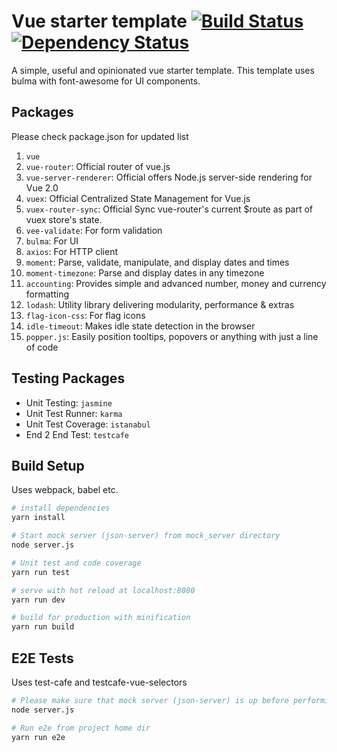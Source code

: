 # Vue starter template [![Build Status](https://travis-ci.org/sharmasourabh/vue-starter-template.svg?branch=master)](https://travis-ci.org/sharmasourabh/vue-starter-template) [![Dependency Status](https://david-dm.org/sharmasourabh/vue-starter-template.svg?branch=master)](https://david-dm.org/sharmasourabh/vue-starter-template.svg)

A simple, useful and opinionated vue starter template. This template uses bulma with font-awesome for UI components.

## Packages
Please check package.json for updated list

1. `vue`
1. `vue-router`: Official router of vue.js
1. `vue-server-renderer`: Official offers Node.js server-side rendering for Vue 2.0
1. `vuex`: Official Centralized State Management for Vue.js
1. `vuex-router-sync`: Official Sync vue-router's current $route as part of vuex store's state.
1. `vee-validate`: For form validation
1. `bulma`: For UI
1. `axios`: For HTTP client
1. `moment`: Parse, validate, manipulate, and display dates and times
1. `moment-timezone`: Parse and display dates in any timezone
1. `accounting`: Provides simple and advanced number, money and currency formatting
1. `lodash`: Utility library delivering modularity, performance & extras
1. `flag-icon-css`: For flag icons
1. `idle-timeout`: Makes idle state detection in the browser
1. `popper.js`: Easily position tooltips, popovers or anything with just a line of code

## Testing Packages

- Unit Testing: `jasmine`
- Unit Test Runner: `karma`
- Unit Test Coverage: `istanabul`
- End 2 End Test: `testcafe`

## Build Setup

Uses webpack, babel etc.

``` bash
# install dependencies
yarn install

# Start mock server (json-server) from mock_server directory
node server.js

# Unit test and code coverage
yarn run test

# serve with hot reload at localhost:8080
yarn run dev

# build for production with minification
yarn run build
```

## E2E Tests

Uses test-cafe and testcafe-vue-selectors

``` bash
# Please make sure that mock server (json-server) is up before performing e2e testing. If not, start from mock_server directory
node server.js

# Run e2e from project home dir
yarn run e2e

```
